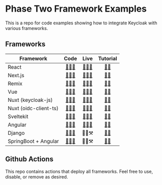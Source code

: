 # Phase Two Framework Examples

This is a repo for code examples showing how to integrate Keycloak with various frameworks.

## Frameworks

| Framework             |                    Code                    |                             Live                             |                                   Tutorial                                    |
| --------------------- | :----------------------------------------: | :----------------------------------------------------------: | :---------------------------------------------------------------------------: |
| React                 |       [🧑‍💻📁](./frameworks/reactjs/)        |      [👩‍💻🚀](https://phasetwo-react-example.vercel.app)       | [👩‍🏫](https://phasetwo.io/blog/instant-user-managemenet-and-sso-for-reactjs/)  |
| Next.js               |        [🧑‍💻📁](./frameworks/nextjs/)        |      [👩‍💻🚀](https://phasetwo-nextjs-example.vercel.app)      |  [👩‍🏫](https://phasetwo.io/blog/instant-user-managemenet-and-sso-for-nextjs/)  |
| Remix                 |        [🧑‍💻📁](./frameworks/remix/)         |      [👩‍💻🚀](https://phasetwo-remix-example.vercel.app)       |   [👩‍🏫](https://phasetwo.io/blog/instant-user-management-and-sso-for-remix/)   |
| Vue                   |         [🧑‍💻📁](./frameworks/vue/)          |       [👩‍💻🚀](https://phasetwo-vue-example.vercel.app)        |   [👩‍🏫](https://phasetwo.io/blog/instant-user-managemenet-and-sso-for-vue/)    |
| Nuxt (keycloak-js)    |   [🧑‍💻📁](./frameworks/nuxt/keycloak-js/)   | [👩‍💻🚀](https://phasetwo-nuxt-keycloakjs-example.vercel.app/) |   [👩‍🏫](https://phasetwo.io/blog/instant-user-managemenet-and-sso-for-nuxt/)   |
| Nuxt (oidc-client-ts) | [🧑‍💻📁](./frameworks/nuxt/oidc-client-ts/)  |    [👩‍💻🚀](https://phasetwo-nuxt-oidc-example.vercel.app/)    |   [👩‍🏫](https://phasetwo.io/blog/instant-user-managemenet-and-sso-for-nuxt/)   |
| Sveltekit             |      [🧑‍💻📁](./frameworks/sveltekit/)       |    [👩‍💻🚀](https://phasetwo-sveltekit-example.vercel.app)     | [👩‍🏫](https://phasetwo.io/blog/instant-user-management-and-sso-for-sveltekit/) |
| Angular               |       [🧑‍💻📁](./frameworks/angular/)        |     [👩‍💻🚀](https://phasetwo-angular-example.vercel.app)      |  [👩‍🏫](https://phasetwo.io/blog/instant-user-management-and-sso-for-angular/)  |
| Django                |        [🧑‍💻📁](./frameworks/django/)        |                             👩‍💻⚒️                             |                 [👩‍🏫](https://phasetwo.io/blog/secure-django/)                 |
| SpringBoot + Angular  | [🧑‍💻📁](./frameworks/spring-boot-keycloak/) |                             👩‍💻⚒️                             |              [👩‍🏫](https://phasetwo.io/blog/secure-spring-boot/)               |

## Github Actions

This repo contains actions that deploy all frameworks. Feel free to use, disable, or remove as desired.
